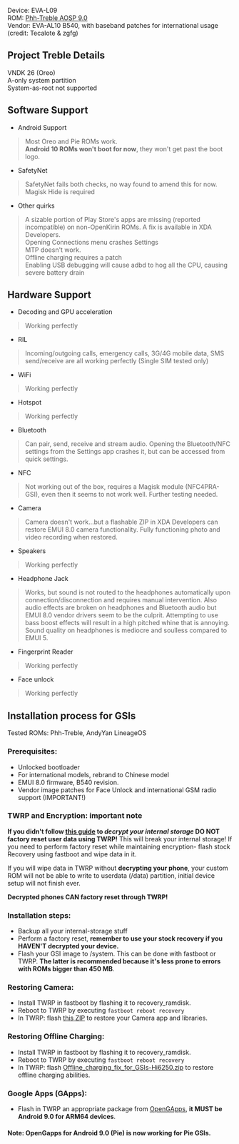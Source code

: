 Device: EVA-L09  
ROM: [Phh-Treble AOSP 9.0](https://github.com/phhusson/treble_experimentations/releases/tag/v119)  
Vendor: EVA-AL10 B540, with baseband patches for international usage (credit: Tecalote & zgfg)  

## Project Treble Details
VNDK 26 (Oreo)  
A-only system partition  
System-as-root not supported  

## Software Support
* Android Support
>Most Oreo and Pie ROMs work.  
>**Android 10 ROMs won't boot for now**, they won't get past the boot logo.  
* SafetyNet
>SafetyNet fails both checks, no way found to amend this for now. Magisk Hide is required
* Other quirks
>A sizable portion of Play Store's apps are missing (reported incompatible) on non-OpenKirin ROMs. A fix is available in XDA Developers.  
>Opening Connections menu crashes Settings  
>MTP doesn't work.  
>Offline charging requires a patch  
>Enabling USB debugging will cause adbd to hog all the CPU, causing severe battery drain  
## Hardware Support
* Decoding and GPU acceleration
> Working perfectly
* RIL
> Incoming/outgoing calls, emergency calls, 3G/4G mobile data, SMS send/receive are all working perfectly (Single SIM tested only)
* WiFi
> Working perfectly
* Hotspot
> Working perfectly
* Bluetooth
> Can pair, send, receive and stream audio. Opening the Bluetooth/NFC settings from the Settings app crashes it, but can be accessed from quick settings.
* NFC
> Not working out of the box, requires a Magisk module (NFC4PRA-GSI), even then it seems to not work well. Further testing needed.

* Camera
> Camera doesn't work...but a flashable ZIP in XDA Developers can restore EMUI 8.0 camera functionality. Fully functioning photo and video recording when restored.
* Speakers
> Working perfectly
* Headphone Jack
> Works, but sound is not routed to the headphones automatically upon connection/disconnection and requires manual intervention. Also audio effects are broken on headphones and Bluetooth audio but EMUI 8.0 vendor drivers seem to be the culprit. Attempting to use bass boost effects will result in a high pitched whine that is annoying. Sound quality on headphones is mediocre and soulless compared to EMUI 5.

* Fingerprint Reader
> Working perfectly

* Face unlock
> Working perfectly

## Installation process for GSIs

Tested ROMs: Phh-Treble, AndyYan LineageOS
### Prerequisites:

* Unlocked bootloader
* For international models, rebrand to Chinese model
* EMUI 8.0 firmware, B540 revision.
* Vendor image patches for Face Unlock and international GSM radio support (IMPORTANT!)

### TWRP and Encryption: important note

**If you didn't follow [this guide](https://forum.xda-developers.com/p9/how-to/guide-easy-decryption-guide-gsi-users-t4115033) to _decrypt your internal storage_ DO NOT factory reset user data using TWRP!** This will break your internal storage! If you need to perform factory reset while maintaining encryption- flash stock Recovery using fastboot and wipe data in it.  

If you will wipe data in TWRP without **decrypting your phone**, your custom ROM will not be able to write to userdata (/data) partition, initial device setup will not finish ever.  

**Decrypted phones CAN factory reset through TWRP!**  

### Installation steps:
* Backup all your internal-storage stuff
* Perform a factory reset, **remember to use your stock recovery if you HAVEN'T decrypted your device.**
* Flash your GSI image to /system. This can be done with fastboot or TWRP. **The latter is recommended because it's less prone to errors with ROMs bigger than 450 MB**.

### Restoring Camera:
* Install TWRP in fastboot by flashing it to recovery_ramdisk.
* Reboot to TWRP by executing `fastboot reboot recovery`
* In TWRP: flash [this ZIP](https://forum.xda-developers.com/p9/themes/p9-camera-treble-gsi-t4006381) to restore your Camera app and libraries.

### Restoring Offline Charging:
* Install TWRP in fastboot by flashing it to recovery_ramdisk.
* Reboot to TWRP by executing `fastboot reboot recovery`
* In TWRP: flash [Offline_charging_fix_for_GSIs-Hi6250.zip](https://forum.xda-developers.com/attachment.php?attachmentid=4771494&d=1559676926) to restore offline charging abilities.

### Google Apps (GApps):
* Flash in TWRP an appropriate package from [OpenGApps](https://opengapps.org/), **it MUST be Android 9.0 for ARM64 devices**.

#### Note: OpenGapps for Android 9.0 (Pie) is now working for Pie GSIs.
